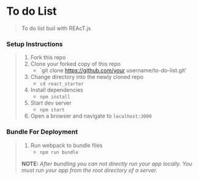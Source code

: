 # To do List

> To do list buil with REAcT.js

### Setup Instructions

> 1. Fork this repo
> 1. Clone your forked copy of this repo
>    - `git clone https://github.com/your username/to-do-list.git'
> 1. Change directory into the newly cloned repo
>    - `cd react_starter`
> 1. Install dependencies 
>    - `npm install`
> 1. Start dev server
>    - `npm start`
> 1. Open a browser and navigate to `localhost:3000` 

### Bundle For Deployment

> 1. Run webpack to bundle files
>    - `npm run bundle`
> 
> **NOTE:** *After bundling you can not directly run your app locally. You must run your app from the root directory of a server.*
